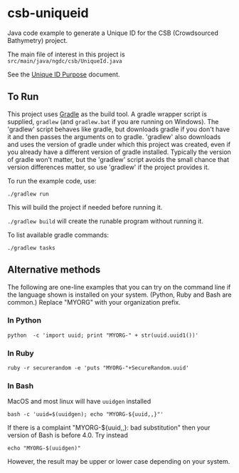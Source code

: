 # csb-uniqueid
Java code example to generate a Unique ID for the CSB (Crowdsourced Bathymetry) project.

The main file of interest in this project is `src/main/java/ngdc/csb/UniqueId.java`

See the [Unique ID Purpose](https://docs.google.com/document/d/142px-GiCxT1kVMZFMdvDpB-eCFI_gCqyUAGYruZIZOw/edit?usp=sharing) document.

## To Run
This project uses [Gradle](https://gradle.org/) as the build tool. A gradle wrapper script is supplied, 
`gradlew` (and `gradlew.bat` if you are running on Windows).
The 'gradlew' script behaves like gradle, but downloads gradle if you don't have it 
and then passes the arguments on to gradle. 'gradlew' also downloads and uses the version of gradle under
which this project was created, even if you already have a different version of gradle installed.
Typically the version of gradle won't matter, but the 'gradlew' script avoids the small chance that version
differences matter, so use 'gradlew' if the project provides it.

To run the example code, use: 

`./gradlew run`

This will build the project if needed before running it.

`./gradlew build` will create the runable program without running it.

To list available gradle commands:

`./gradlew tasks`

## Alternative methods
The following are one-line examples that you can try on the command line if the language shown is installed
on your system. (Python, Ruby and Bash are common.)
Replace "MYORG" with your organization prefix.

### In Python
`python  -c 'import uuid; print "MYORG-" + str(uuid.uuid1())'`

### In Ruby
`ruby -r securerandom -e 'puts "MYORG-"+SecureRandom.uuid'`

### In Bash
MacOS and most linux will have `uuidgen` installed

`bash -c 'uuid=$(uuidgen); echo "MYORG-${uuid,,}"'`

If there is a complaint "MYORG-${uuid,,}: bad substitution" then your version of Bash is before 4.0. Try instead

`echo "MYORG-$(uuidgen)"`

However, the result may be upper or lower case depending on your system.
